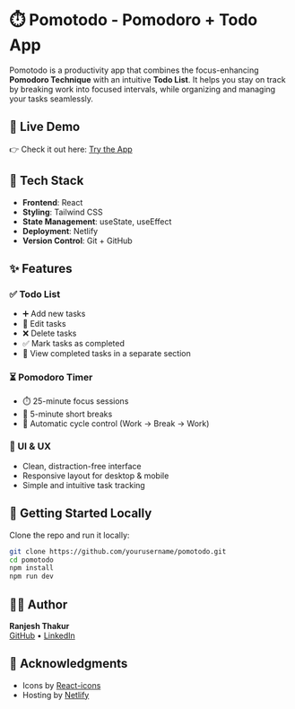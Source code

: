 # ⏱️ Pomotodo - Pomodoro + Todo App

Pomotodo is a productivity app that combines the focus-enhancing **Pomodoro Technique** with an intuitive **Todo List**. It helps you stay on track by breaking work into focused intervals, while organizing and managing your tasks seamlessly.

## 🔗 Live Demo

👉 Check it out here: [Try the App](https://pomotodox.netlify.app/)

## 🧰 Tech Stack

- **Frontend**: React
- **Styling**: Tailwind CSS 
- **State Management**: useState, useEffect
- **Deployment**: Netlify
- **Version Control**: Git + GitHub

## ✨ Features

### ✅ Todo List
- ➕ Add new tasks
- 📝 Edit tasks
- ❌ Delete tasks
- ✅ Mark tasks as completed
- 📂 View completed tasks in a separate section

### ⏳ Pomodoro Timer
- ⏱️ 25-minute focus sessions
- 🛑 5-minute short breaks
- 🔁 Automatic cycle control (Work → Break → Work)


### 🧼 UI & UX
- Clean, distraction-free interface
- Responsive layout for desktop & mobile
- Simple and intuitive task tracking

## 🚀 Getting Started Locally

Clone the repo and run it locally:

```bash
git clone https://github.com/yourusername/pomotodo.git
cd pomotodo
npm install
npm run dev
```

## 🧑‍💻 Author

**Ranjesh Thakur**  
[GitHub](https://github.com/Ranjesh2002) • [LinkedIn](www.linkedin.com/in/ranjesh-sharma-190b75261)

## 🙏 Acknowledgments

- Icons by [React-icons](https://react-icons.github.io/react-icons/)
- Hosting by [Netlify](https://netlify.com/)
